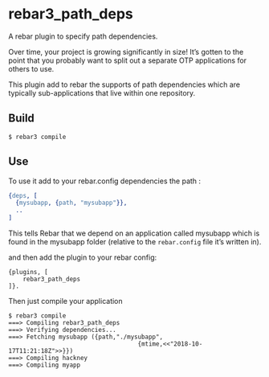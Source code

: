 rebar3_path_deps
=====

A rebar plugin to specify path dependencies. 

Over time, your project is growing significantly in size! It’s gotten to the point that 
you probably want to split out a separate OTP applications for others to use. 

This plugin add to rebar the  supports of path dependencies which are typically sub-applications 
that live within one repository. 

Build
-----

    $ rebar3 compile

Use
---

To use it add to your rebar.config dependencies the path : 

```erlang
{deps, [
  {mysubapp, {path, "mysubapp"}},
  ..
]

```

This tells Rebar that we depend on an application called mysubapp which is found in the mysubapp 
folder (relative to the `rebar.config` file it’s written in).


and then add the plugin to your rebar config:

    {plugins, [
        rebar3_path_deps
    ]}.

Then just compile your application

    $ rebar3 compile
    ===> Compiling rebar3_path_deps
    ===> Verifying dependencies...
    ===> Fetching mysubapp ({path,"./mysubapp",
                                        {mtime,<<"2018-10-17T11:21:18Z">>}})
    ===> Compiling hackney
    ===> Compiling myapp
